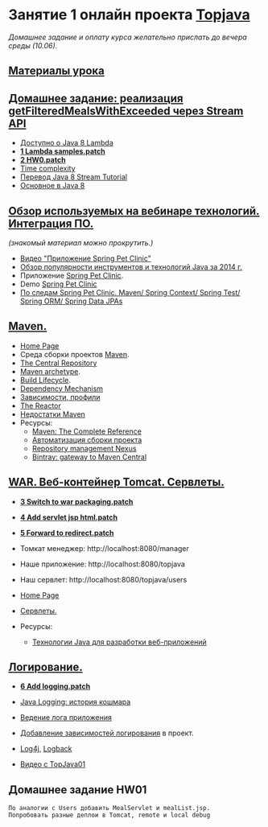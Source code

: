 # Занятие 1 онлайн проекта <a href="http://javawebinar.ru/topjava/">Topjava</a>
*Домашнее задание и оплату курса желательно прислать до вечера среды (10.06).*
## <a href="https://drive.google.com/open?id=0B9Ye2auQ_NsFfm5hSHEtbmxmN2kxb0NocVRwWl9KanowWXVCVXRZTlhaM09wQUswZkRidTA&authuser=0">Материалы урока</a>

## <a href="">Домашнее задание: реализация getFilteredMealsWithExceeded через Stream API</a> 
-  <a href="http://www.youtube.com/watch?v=_PDIVhEs6TM">Доступно о Java 8 Lambda</a>
- **<a href="https://drive.google.com/open?id=0B9Ye2auQ_NsFNEJWRFJkVDA3TkU&authuser=0">1 Lambda samples.patch</a>**
- **<a href="https://drive.google.com/open?id=0B9Ye2auQ_NsFbGFYSTJZMHczUGs&authuser=0">2 HW0.patch</a>**
- <a href="https://drive.google.com/open?id=0B9Ye2auQ_NsFfm5hSHEtbmxmN2kxb0NocVRwWl9KanowWXVCVXRZTlhaM09wQUswZkRidTA&authuser=0">Time complexity</a>
- <a href="http://prologistic.com.ua/polnoe-rukovodstvo-po-java-8-stream.html">Перевод Java 8 Stream Tutorial</a>
- <a href="https://docs.google.com/presentation/d/1fR1N_UsQDhOarLKo5nrgMU1r5-M8v-IbKhpS3sQTKnY">Основное в Java 8</a>
## <a href="https://drive.google.com/open?id=0B9Ye2auQ_NsFeG96RVhtYnE5b3M">Обзор используемых на вебинаре технологий. Интеграция ПО.</a>
*(знакомый материал можно прокрутить.)*

-  <a href="http://www.youtube.com/watch?v=rJZHerwi8R0">Видео "Приложение Spring Pet Clinic"</a> 
-  <a href="http://zeroturnaround.com/rebellabs/java-tools-and-technologies-landscape-for-2014/">Обзор популярности инструментов и технологий Java за 2014 г.</a>
-  Приложение <a href="https://github.com/spring-projects/spring-petclinic">Spring Pet Clinic</a>. 
-  Demo <a href="http://demo-spring-petclinic.cfapps.io">Spring Pet Clinic</a>
-  <a href="http://habrahabr.ru/post/232381/">По следам Spring Pet Clinic. Maven/ Spring Context/ Spring Test/ Spring ORM/ Spring Data JPAs</a>
## <a href="https://drive.google.com/open?id=0B9Ye2auQ_NsFZFBuZVRKNU5Kb3c">Maven.</a>
- <a href="http://maven.apache.org/">Home Page</a>
- Среда сборки проектов <a href="http://www.apache-maven.ru/" target="_blank">Maven</a>.
- <a href="http://search.maven.org/#browse">The Central Repository</a>
- <a href="http://habrahabr.ru/post/111408/">Maven archetype</a>.
- <a href="http://maven.apache.org/guides/introduction/introduction-to-the-lifecycle.html">Build Lifecycle</a>.
- <a href="http://maven.apache.org/guides/introduction/introduction-to-dependency-mechanism.html">Dependency Mechanism</a>
- <a href="http://www.ibm.com/developerworks/ru/library/j-5things13/">Зависимости, профили</a>
- <a href="http://maven.apache.org/guides/mini/guide-multiple-modules.html">The Reactor</a>
- <a href="http://habrahabr.ru/blogs/java/106717/" target="_blank">Недостатки Maven</a>
- Ресурсы:
  - <a href="http://books.sonatype.com/mvnref-book/reference/index.html">Maven: The Complete Reference</a>
  - <a href="http://habrahabr.ru/post/77333/">Автоматизация сборки проекта</a>
  - <a href="http://www.sonatype.org/nexus/">Repository management Nexus</a>
  - <a href="http://blog.bintray.com/2014/02/11/bintray-as-pain-free-gateway-to-maven-central/">Bintray: gateway to Maven Central</a>

## <a href="https://drive.google.com/open?id=0B9Ye2auQ_NsFT3pWNkMzWVVybnc&authuser=0">WAR. Веб-контейнер Tomcat. Сервлеты.</a>
- **<a href="https://drive.google.com/open?id=0B9Ye2auQ_NsFekpncnQ1T3FyTU0">3 Switch to war packaging.patch</a>**
- **<a href="https://drive.google.com/open?id=0B9Ye2auQ_NsFWUxHbXdQc1F3ZHM">4 Add servlet jsp html.patch</a>**
- **<a href="https://drive.google.com/open?id=0B9Ye2auQ_NsFZXhDQmdpX1lWOWc">5 Forward to redirect.patch</a>**

- Томкат менеджер: http://localhost:8080/manager
- Наше приложение: http://localhost:8080/topjava</a>
- Наш сервлет:     http://localhost:8080/topjava/users

- <a href="http://tomcat.apache.org/">Home Page</a>
- <a href="http://java-course.ru/student/book1/servlet/">Сервлеты.</a>
- Ресурсы:
  - <a href="http://www.techinfo.net.ru/docs/web/javawebdev.html">Технологии Java для разработки веб-приложений</a>

## <a href="https://drive.google.com/open?id=0B9Ye2auQ_NsFeGJCdDJHbWNyUzg&authuser=0">Логирование.</a>
- **<a href="https://drive.google.com/open?id=0B9Ye2auQ_NsFekpncnQ1T3FyTU0">6 Add logging.patch</a>**

- <a href="http://habrahabr.ru/post/113145/">Java Logging: история кошмара</a>
- <a href="http://skipy.ru/useful/logging.html">Ведение лога приложения</a>
- <a href="http://www.slf4j.org/legacy.html">Добавление зависимостей логирования</a> в проект.</a>
- <a href="http://logging.apache.org/log4j/2.x/index.html">Log4j</a>, <a href="http://logback.qos.ch/">Logback</a>
- <a href="http://www.youtube.com/watch?v=Lyqc8HicPMM">Видео с TopJava01</a>

## Домашнее задание HW01
 
    По аналогии с Users добавить MealServlet и mealList.jsp.
    Попробовать разные деплои в Tomcat, remote и local debug
